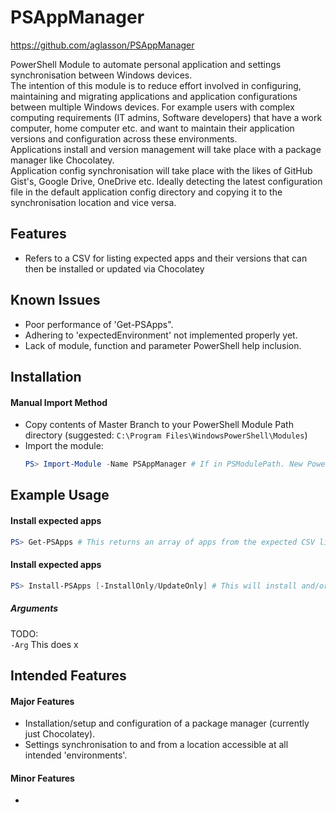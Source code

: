 # PSAppManager 
https://github.com/aglasson/PSAppManager

PowerShell Module to automate personal application and settings synchronisation between Windows devices.  
The intention of this module is to reduce effort involved in configuring, maintaining and migrating applications and application configurations between multiple Windows devices. For example users with complex computing requirements (IT admins, Software developers) that have a work computer, home computer etc. and want to maintain their application versions and configuration across these environments.  
Applications install and version management will take place with a package manager like Chocolatey.  
Application config synchronisation will take place with the likes of GitHub Gist's, Google Drive, OneDrive etc. Ideally detecting the latest configuration file in the default application config directory and copying it to the synchronisation location and vice versa.

## Features
* Refers to a CSV for listing expected apps and their versions that can then be installed or updated via Chocolatey 

## Known Issues
* Poor performance of 'Get-PSApps".
* Adhering to 'expectedEnvironment' not implemented properly yet.
* Lack of module, function and parameter PowerShell help inclusion.

## Installation
#### Manual Import Method
* Copy contents of Master Branch to your PowerShell Module Path directory (suggested: `C:\Program Files\WindowsPowerShell\Modules`)
* Import the module:
  ```powershell
  PS> Import-Module -Name PSAppManager # If in PSModulePath. New PowerShell session after copy.
  ```

## Example Usage
#### Install expected apps
```powershell
PS> Get-PSApps # This returns an array of apps from the expected CSV lists versions (installed, latest available), if installed and if update available.
```
#### Install expected apps
```powershell
PS> Install-PSApps [-InstallOnly/UpdateOnly] # This will install and/or update apps listed in CSV. Expects the Get-PSApps object piped into it. 
```
##### Arguments
TODO:  
`-Arg` This does x

## Intended Features
#### Major Features
* Installation/setup and configuration of a package manager (currently just Chocolatey).
* Settings synchronisation to and from a location accessible at all intended 'environments'.

#### Minor Features
* 